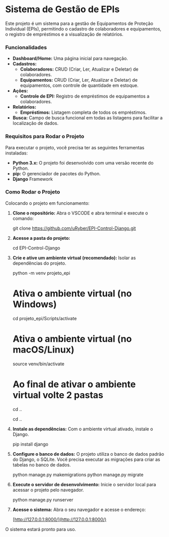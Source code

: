 # Sistema de Gestão de EPIs

Este projeto é um sistema para a gestão de Equipamentos de Proteção Individual (EPIs), permitindo o cadastro de colaboradores e equipamentos, o registro de empréstimos e a visualização de relatórios.

### Funcionalidades

* **Dashboard/Home:** Uma página inicial para navegação.
* **Cadastros:**
    * **Colaboradores:** CRUD (Criar, Ler, Atualizar e Deletar) de colaboradores.
    * **Equipamentos:** CRUD (Criar, Ler, Atualizar e Deletar) de equipamentos, com controle de quantidade em estoque.
* **Ações:**
    * **Controle de EPI:** Registro de empréstimos de equipamentos a colaboradores.
* **Relatórios:**
    * **Empréstimos:** Listagem completa de todos os empréstimos.
* **Busca:** Campo de busca funcional em todas as listagens para facilitar a localização de dados.

### Requisitos para Rodar o Projeto

Para executar o projeto, você precisa ter as seguintes ferramentas instaladas:

* **Python 3.x:** O projeto foi desenvolvido com uma versão recente do Python.
* **pip:** O gerenciador de pacotes do Python.
* **Django** Framework

### Como Rodar o Projeto

Colocando o projeto em funcionamento:

1.  **Clone o repositório:**
    Abra o VSCODE e abra terminal e execute o comando:

    git clone https://github.com/uRyber/EPI-Control-Django.git

2.  **Acesse a pasta do projeto:**
  
    cd EPI-Control-Django

3.  **Crie e ative um ambiente virtual (recomendado):**
    Isolar as dependências do projeto.
    
    python -m venv projeto_epi

    # Ativa o ambiente virtual (no Windows)
    cd projeto_epi/Scripts/activate

    # Ativa o ambiente virtual (no macOS/Linux)
    source venv/bin/activate

    # Ao final de ativar o  ambiente virtual volte 2 pastas

    cd ..

    cd ..

4.  **Instale as dependências:**
    Com o ambiente virtual ativado, instale o Django.
 
    pip install django

5.  **Configure o banco de dados:**
    O projeto utiliza o banco de dados padrão do Django, o SQLite. Você precisa executar as migrações para criar as tabelas no banco de dados.

    python manage.py makemigrations
    python manage.py migrate


6.  **Execute o servidor de desenvolvimento:**
    Inicie o servidor local para acessar o projeto pelo navegador.

    python manage.py runserver


7.  **Acesse o sistema:**
    Abra o seu navegador e acesse o endereço:

    [http://127.0.0.1:8000/](http://127.0.0.1:8000/)


O sistema estará pronto para uso.
